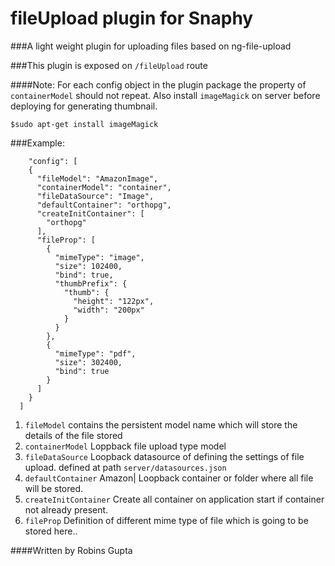 # fileUpload plugin for Snaphy


###A light weight plugin for uploading files based on ng-file-upload

###This plugin is exposed on  `/fileUpload` route

####Note: For each config object in the plugin package the property of `containerModel` should not repeat. Also install `imageMagick` on server before deploying for generating thumbnail.

```
$sudo apt-get install imageMagick

```

###Example:
```
	"config": [
    {
      "fileModel": "AmazonImage",
      "containerModel": "container",
      "fileDataSource": "Image",
      "defaultContainer": "orthopg",
      "createInitContainer": [
        "orthopg"
      ],
      "fileProp": [
        {
          "mimeType": "image",
          "size": 102400,
          "bind": true,
          "thumbPrefix": {
            "thumb": {
              "height": "122px",
              "width": "200px"
            }
          }
        },
        {
          "mimeType": "pdf",
          "size": 302400,
          "bind": true
        }
      ]
    }
  ]
```


1. `fileModel` contains the persistent model name which will store the details of the file stored 
2. `containerModel` Loppback file upload type model
3. `fileDataSource` Loopback datasource of defining the settings of file upload. defined at path `server/datasources.json`
4. `defaultContainer` Amazon| Loopback container or folder where all file will be stored.
5. `createInitContainer` Create all container on application start if container not already present.
6. `fileProp` Definition of different mime type of file which is going to be stored here..


####Written by Robins Gupta

